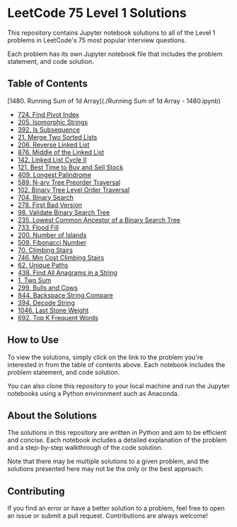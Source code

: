 # LeetCode 75 Level 1 Solutions

This repository contains Jupyter notebook solutions to all of the Level 1 problems in LeetCode's 75 most popular interview questions.

Each problem has its own Jupyter notebook file that includes the problem statement, and code solution. 

## Table of Contents

[1480. Running Sum of 1d Array](./Running Sum of 1d Array - 1480.ipynb)
* [724. Find Pivot Index](./Problem%202.ipynb)
* [205. Isomorphic Strings](./Problem%203.ipynb)
* [392. Is Subsequence](./Problem%203.ipynb)
* [21. Merge Two Sorted Lists](./Problem%203.ipynb)
* [206. Reverse Linked List](./Problem%203.ipynb)
* [876. Middle of the Linked List](./Problem%203.ipynb)
* [142. Linked List Cycle II](./Problem%203.ipynb)
* [121. Best Time to Buy and Sell Stock](./Problem%203.ipynb)
* [409. Longest Palindrome](./Problem%203.ipynb)
* [589. N-ary Tree Preorder Traversal](./Problem%203.ipynb)
* [102. Binary Tree Level Order Traversal](./Problem%203.ipynb)
* [704. Binary Search](./Problem%203.ipynb)
* [278. First Bad Version](./Problem%203.ipynb)
* [98. Validate Binary Search Tree](./Problem%203.ipynb)
* [235. Lowest Common Ancestor of a Binary Search Tree](./Problem%203.ipynb)
* [733. Flood Fill](./Problem%203.ipynb)
* [200. Number of Islands](./Problem%203.ipynb)
* [509. Fibonacci Number](./Problem%203.ipynb)
* [70. Climbing Stairs](./Problem%203.ipynb)
* [746. Min Cost Climbing Stairs](./Problem%203.ipynb)
* [62. Unique Paths](./Problem%203.ipynb)
* [438. Find All Anagrams in a String](./Problem%203.ipynb)
* [1. Two Sum](./Problem%203.ipynb)
* [299. Bulls and Cows](./Problem%203.ipynb)
* [844. Backspace String Compare](./Problem%203.ipynb)
* [394. Decode String](./Problem%203.ipynb)
* [1046. Last Stone Weight](./Problem%203.ipynb)
* [692. Top K Frequent Words](./Problem%203.ipynb)

## How to Use

To view the solutions, simply click on the link to the problem you're interested in from the table of contents above. Each notebook includes the problem statement, and code solution.

You can also clone this repository to your local machine and run the Jupyter notebooks using a Python environment such as Anaconda.

## About the Solutions

The solutions in this repository are written in Python and aim to be efficient and concise. Each notebook includes a detailed explanation of the problem and a step-by-step walkthrough of the code solution. 

Note that there may be multiple solutions to a given problem, and the solutions presented here may not be the only or the best approach.

## Contributing

If you find an error or have a better solution to a problem, feel free to open an issue or submit a pull request. Contributions are always welcome!

